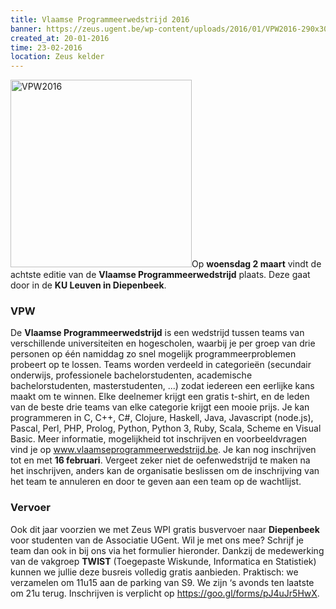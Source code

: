 ```yaml
---
title: Vlaamse Programmeerwedstrijd 2016
banner: https://zeus.ugent.be/wp-content/uploads/2016/01/VPW2016-290x300.png
created_at: 20-01-2016
time: 23-02-2016
location: Zeus kelder
---
```


<a href="https://zeus.ugent.be/2016/01/20/vlaamse-programmeerwedstrijd-2016/vpw2016/" rel="attachment wp-att-2420"><img src="https://zeus.ugent.be/wp-content/uploads/2016/01/VPW2016-290x300.png" alt="VPW2016" width="290" height="300" class="alignright size-medium wp-image-2420" /></a>Op <strong>woensdag 2 maart</strong> vindt de achtste editie van de <strong>Vlaamse Programmeerwedstrijd</strong> plaats. Deze gaat door in de <strong>KU Leuven in Diepenbeek</strong>.

<h3>VPW</h3>
De <strong>Vlaamse Programmeerwedstrijd</strong> is een wedstrijd tussen teams van verschillende universiteiten en hogescholen, waarbij je per groep van drie personen op één namiddag zo snel mogelijk programmeerproblemen probeert op te lossen. Teams worden verdeeld in categorieën (secundair onderwijs, professionele bachelorstudenten, academische bachelorstudenten, masterstudenten, ...) zodat iedereen een eerlijke kans maakt om te winnen. Elke deelnemer krijgt een gratis t-shirt, en de leden van de beste drie teams van elke categorie krijgt een mooie prijs. Je kan programmeren in C, C++, C#, Clojure, Haskell, Java, Javascript (node.js), Pascal, Perl, PHP, Prolog, Python, Python 3, Ruby, Scala, Scheme en Visual Basic. Meer informatie, mogelijkheid tot inschrijven en voorbeeldvragen vind je op <a href="https://www.vlaamseprogrammeerwedstrijd.be" target="_blank">www.vlaamseprogrammeerwedstrijd.be</a>. Je kan nog inschrijven tot en met <strong>16 februari</strong>. Vergeet zeker niet de oefenwedstrijd te maken na het inschrijven, anders kan de organisatie beslissen om de inschrijving van het team te annuleren en door te geven aan een team op de wachtlijst.

<h3>Vervoer</h3>
Ook dit jaar voorzien we met Zeus WPI gratis busvervoer naar <strong>Diepenbeek</strong> voor studenten van de Associatie UGent. Wil je met ons mee? Schrijf je team dan ook in bij ons via het formulier hieronder. Dankzij de medewerking van de vakgroep <strong>TWIST</strong> (Toegepaste Wiskunde, Informatica en Statistiek) kunnen we jullie deze busreis volledig gratis aanbieden.
Praktisch: we verzamelen om 11u15 aan de parking van S9. We zijn ‘s avonds ten laatste om 21u terug. Inschrijven is verplicht op <a href="https://goo.gl/forms/pJ4uJr5HwX" target="_blank">https://goo.gl/forms/pJ4uJr5HwX</a>.